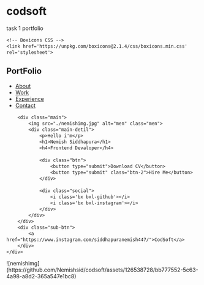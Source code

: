 # codsoft
task 1 portfolio
<!DOCTYPE html>
<html lang="en">

<head>
    <meta charset="UTF-8">
    <meta name="viewport" content="width=device-width, initial-scale=1.0">
    <title>PortFolio Web site using HTML & CSS | Coding Karunadu</title>
    <link rel="stylesheet" href="style.css">

    <!-- Boxicons CSS -->
    <link href='https://unpkg.com/boxicons@2.1.4/css/boxicons.min.css' rel='stylesheet'>
</head>

<body onload="document.body.style.opacity='1'">
    <div class="hero">
        <div class="nav">
            <div class="logo">
                <h2>PortFolio</h2>
            </div>
            <div class="link">
                <ul>
                    <li><a href="#" class="active">About</a></li>
                    <li><a href="#">Work</a></li>
                    <li><a href="#">Experience</a></li>
                    <li><a href="#">Contact</a></li>
                </ul>
            </div>
        </div>

        <div class="main">
            <img src="./nemishimg.jpg" alt="men" class="men">
            <div class="main-detil">
                <p>Hello i'm</p>
                <h1>Nemish Siddhapura</h1>
                <h4>Frontend Devaloper</h4>

                <div class="btn">
                    <button type="submit">Download CV</button>
                    <button type="submit" class="btn-2">Hire Me</button>
                </div>

                <div class="social">
                    <i class='bx bxl-github'></i>
                    <i class='bx bxl-instagram'></i>
                </div>
            </div>
        </div>
        <div class="sub-btn">
            <a href="https://www.instagram.com/siddhapuranemish447/">CodSoft</a>
        </div>
    </div>
</body>

</html>![nemishimg](https://github.com/Nemishsid/codsoft/assets/126538728/bb777552-5c63-4a98-a8d2-365a547e1bc8)
